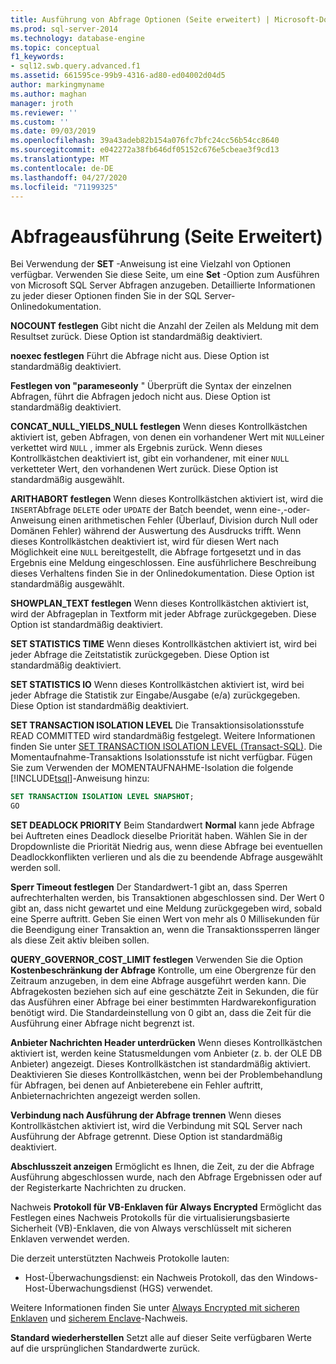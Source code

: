```yaml
---
title: Ausführung von Abfrage Optionen (Seite erweitert) | Microsoft-Dokumentation
ms.prod: sql-server-2014
ms.technology: database-engine
ms.topic: conceptual
f1_keywords:
- sql12.swb.query.advanced.f1
ms.assetid: 661595ce-99b9-4316-ad80-ed04002d04d5
author: markingmyname
ms.author: maghan
manager: jroth
ms.reviewer: ''
ms.custom: ''
ms.date: 09/03/2019
ms.openlocfilehash: 39a43adeb82b154a076fc7bfc24cc56b54cc8640
ms.sourcegitcommit: e042272a38fb646df05152c676e5cbeae3f9cd13
ms.translationtype: MT
ms.contentlocale: de-DE
ms.lasthandoff: 04/27/2020
ms.locfileid: "71199325"
---
```

# <a name="query-options-execution-advanced-page"></a>Abfrageausführung (Seite Erweitert)

  Bei Verwendung der **SET** -Anweisung ist eine Vielzahl von Optionen verfügbar. Verwenden Sie diese Seite, um eine **Set** -Option zum Ausführen von Microsoft SQL Server Abfragen anzugeben. Detaillierte Informationen zu jeder dieser Optionen finden Sie in der SQL Server-Onlinedokumentation.
  
**NOCOUNT festlegen** Gibt nicht die Anzahl der Zeilen als Meldung mit dem Resultset zurück. Diese Option ist standardmäßig deaktiviert.

**noexec festlegen** Führt die Abfrage nicht aus. Diese Option ist standardmäßig deaktiviert.

**Festlegen von "parameseonly** " Überprüft die Syntax der einzelnen Abfragen, führt die Abfragen jedoch nicht aus. Diese Option ist standardmäßig deaktiviert.  

**CONCAT_NULL_YIELDS_NULL festlegen** Wenn dieses Kontrollkästchen aktiviert ist, geben Abfragen, von denen ein vorhandener Wert mit `NULL`einer verkettet wird `NULL` , immer als Ergebnis zurück. Wenn dieses Kontrollkästchen deaktiviert ist, gibt ein vorhandener, mit einer `NULL` verketteter Wert, den vorhandenen Wert zurück. Diese Option ist standardmäßig ausgewählt.

**ARITHABORT festlegen** Wenn dieses Kontrollkästchen aktiviert ist, wird die `INSERT`Abfrage `DELETE` oder `UPDATE` der Batch beendet, wenn eine-,-oder-Anweisung einen arithmetischen Fehler (Überlauf, Division durch Null oder Domänen Fehler) während der Auswertung des Ausdrucks trifft. Wenn dieses Kontrollkästchen deaktiviert ist, wird für diesen Wert nach Möglichkeit eine `NULL` bereitgestellt, die Abfrage fortgesetzt und in das Ergebnis eine Meldung eingeschlossen. Eine ausführlichere Beschreibung dieses Verhaltens finden Sie in der Onlinedokumentation. Diese Option ist standardmäßig ausgewählt.
  
**SHOWPLAN_TEXT festlegen** Wenn dieses Kontrollkästchen aktiviert ist, wird der Abfrageplan in Textform mit jeder Abfrage zurückgegeben. Diese Option ist standardmäßig deaktiviert.
  
**SET STATISTICS TIME** Wenn dieses Kontrollkästchen aktiviert ist, wird bei jeder Abfrage die Zeitstatistik zurückgegeben. Diese Option ist standardmäßig deaktiviert.
  
**SET STATISTICS IO** Wenn dieses Kontrollkästchen aktiviert ist, wird bei jeder Abfrage die Statistik zur Eingabe/Ausgabe (e/a) zurückgegeben. Diese Option ist standardmäßig deaktiviert.
  
**SET TRANSACTION ISOLATION LEVEL** Die Transaktionsisolationsstufe READ COMMITTED wird standardmäßig festgelegt. Weitere Informationen finden Sie unter [SET TRANSACTION ISOLATION LEVEL &#40;Transact-SQL&#41;](/sql/t-sql/statements/set-transaction-isolation-level-transact-sql). Die Momentaufnahme-Transaktions Isolationsstufe ist nicht verfügbar. Fügen Sie zum Verwenden der MOMENTAUFNAHME-Isolation die folgende [!INCLUDE[tsql](../includes/tsql-md.md)]-Anweisung hinzu:
  
  ```sql
  SET TRANSACTION ISOLATION LEVEL SNAPSHOT;
  GO
  ```

**SET DEADLOCK PRIORITY** Beim Standardwert **Normal** kann jede Abfrage bei Auftreten eines Deadlock dieselbe Priorität haben. Wählen Sie in der Dropdownliste die Priorität Niedrig aus, wenn diese Abfrage bei eventuellen Deadlockkonflikten verlieren und als die zu beendende Abfrage ausgewählt werden soll.

**Sperr Timeout festlegen** Der Standardwert-1 gibt an, dass Sperren aufrechterhalten werden, bis Transaktionen abgeschlossen sind. Der Wert 0 gibt an, dass nicht gewartet und eine Meldung zurückgegeben wird, sobald eine Sperre auftritt. Geben Sie einen Wert von mehr als 0 Millisekunden für die Beendigung einer Transaktion an, wenn die Transaktionssperren länger als diese Zeit aktiv bleiben sollen.

**QUERY_GOVERNOR_COST_LIMIT festlegen** Verwenden Sie die Option **Kostenbeschränkung der Abfrage** Kontrolle, um eine Obergrenze für den Zeitraum anzugeben, in dem eine Abfrage ausgeführt werden kann. Die Abfragekosten beziehen sich auf eine geschätzte Zeit in Sekunden, die für das Ausführen einer Abfrage bei einer bestimmten Hardwarekonfiguration benötigt wird. Die Standardeinstellung von 0 gibt an, dass die Zeit für die Ausführung einer Abfrage nicht begrenzt ist.

**Anbieter Nachrichten Header unterdrücken** Wenn dieses Kontrollkästchen aktiviert ist, werden keine Statusmeldungen vom Anbieter (z. b. der OLE DB Anbieter) angezeigt. Dieses Kontrollkästchen ist standardmäßig aktiviert. Deaktivieren Sie dieses Kontrollkästchen, wenn bei der Problembehandlung für Abfragen, bei denen auf Anbieterebene ein Fehler auftritt, Anbieternachrichten angezeigt werden sollen.

**Verbindung nach Ausführung der Abfrage trennen** Wenn dieses Kontrollkästchen aktiviert ist, wird die Verbindung mit SQL Server nach Ausführung der Abfrage getrennt. Diese Option ist standardmäßig deaktiviert.

**Abschlusszeit anzeigen** Ermöglicht es Ihnen, die Zeit, zu der die Abfrage Ausführung abgeschlossen wurde, nach den Abfrage Ergebnissen oder auf der Registerkarte Nachrichten zu drucken.

Nachweis **Protokoll für VB-Enklaven für Always Encrypted** Ermöglicht das Festlegen eines Nachweis Protokolls für die virtualisierungsbasierte Sicherheit (VB)-Enklaven, die von Always verschlüsselt mit sicheren Enklaven verwendet werden.

Die derzeit unterstützten Nachweis Protokolle lauten:

* Host-Überwachungsdienst: ein Nachweis Protokoll, das den Windows-Host-Überwachungsdienst (HGS) verwendet.

Weitere Informationen finden Sie unter [Always Encrypted mit sicheren Enklaven](https://docs.microsoft.com/sql/relational-databases/security/encryption/always-encrypted-enclaves?view=sqlallproducts-allversions) und [sicherem Enclave](https://docs.microsoft.com/sql/relational-databases/security/encryption/always-encrypted-enclaves?view=sqlallproducts-allversions#secure-enclave-attestation)-Nachweis.

**Standard wiederherstellen** Setzt alle auf dieser Seite verfügbaren Werte auf die ursprünglichen Standardwerte zurück.
